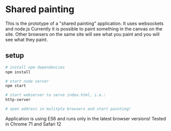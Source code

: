 # Shared painting
This is the prototype of a "shared painting" application. It uses websockets and node.js
Currently it is possible to paint something in the canvas on the site. Other browsers on the same site 
will see what you paint and you will see what they paint.

## setup

```bash
# install npm dependencies
npm install 

# start node server 
npm start

# start webserver to serve index.html, i.e.:
http-server

# open address in mulitple browsers and start painting!

```

Application is using ES6 and runs only in the latest browser versions! Tested in Chrome 71 and Safari 12
